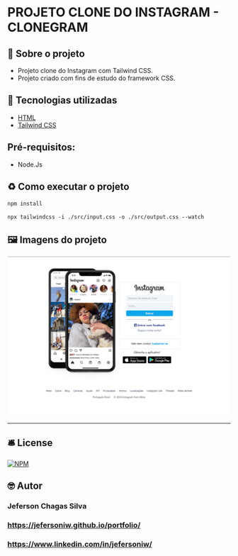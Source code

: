 # PROJETO CLONE DO INSTAGRAM - CLONEGRAM

## 📖 Sobre o projeto

- Projeto clone do Instagram com Tailwind CSS.
- Projeto criado com fins de estudo do framework CSS.

## 🔨 Tecnologias utilizadas

- [HTML](https://developer.mozilla.org/pt-BR/docs/Web/HTML)
- [Tailwind CSS](https://tailwindcss.com/)

## Pré-requisitos:

- Node.Js

## ♻️ Como executar o projeto

```
npm install
```

```
npx tailwindcss -i ./src/input.css -o ./src/output.css --watch
```

## 🖼️ Imagens do projeto

<img src="./src/img/clonegram.png" />

<hr />

## 🛎️ License

[![NPM](https://img.shields.io/badge/license-MIT-green)](https://github.com/jefersoniw/atendimento_nodejs/blob/main/LICENSE)

## 🤓 Autor

### Jeferson Chagas Silva

### https://jefersoniw.github.io/portfolio/

### https://www.linkedin.com/in/jefersoniw/
